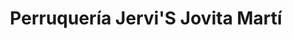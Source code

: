 ---
title: "Perruquería Jervi'S Jovita Martí"
url: /lleida/perruqueria-jervis-jovita-marti/
shop: peluquería
---